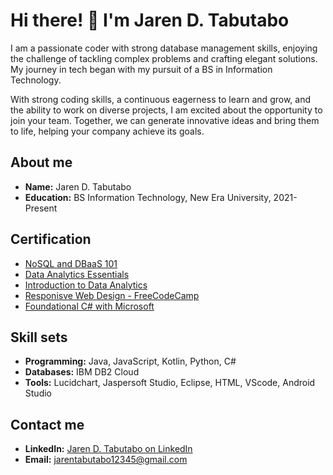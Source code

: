 # Hi there! 👋 I'm Jaren D. Tabutabo

I am a passionate coder with strong database management skills, enjoying the challenge of tackling complex problems and crafting elegant solutions. My journey in tech began with my pursuit of a BS in Information Technology.

With strong coding skills, a continuous eagerness to learn and grow, and the ability to work on diverse projects, I am excited about the opportunity to join your team. Together, we can generate innovative ideas and bring them to life, helping your company achieve its goals.

## About me

- **Name:** Jaren D. Tabutabo
- **Education:** BS Information Technology, New Era University, 2021-Present

## Certification

- [NoSQL and DBaaS 101](https://courses.cognitiveclass.ai/certificates/d9c3febf2ec84263b8f8d3c530d995f3)
- [Data Analytics Essentials](https://www.credly.com/badges/f041675d-d2b4-4884-b934-e324cdc1a39a/public_url)
- [Introduction to Data Analytics](https://simpli-web.app.link/e/AsqTysZ0vJb)
- [Responisve Web Design - FreeCodeCamp](https://www.freecodecamp.org/certification/JarenTabutabo/responsive-web-design)
- [Foundational C# with Microsoft](https://www.freecodecamp.org/certification/JarenTabutabo/foundational-c-sharp-with-microsoft)

## Skill sets

- **Programming:** Java, JavaScript, Kotlin, Python, C#
- **Databases:** IBM DB2 Cloud
- **Tools:** Lucidchart, Jaspersoft Studio, Eclipse, HTML, VScode, Android Studio

## Contact me

- **LinkedIn:** [Jaren D. Tabutabo on LinkedIn](https://www.linkedin.com/in/tabutabo-jaren19/)
- **Email:** jarentabutabo12345@gmail.com
